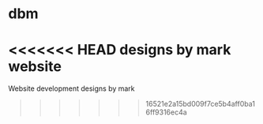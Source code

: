 # dbm
<<<<<<< HEAD
designs by mark website
=======
Website development designs by mark
>>>>>>> 16521e2a15bd009f7ce5b4aff0ba16ff9316ec4a
